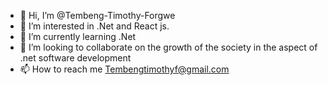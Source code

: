 - 👋 Hi, I’m @Tembeng-Timothy-Forgwe
- 👀 I’m interested in .Net and React js.
- 🌱 I’m currently learning .Net
- 💞️ I’m looking to collaborate on the growth of the society in the aspect of .net software development
- 📫 How to reach me Tembengtimothyf@gmail.com

<!---
Tembeng-Timothy/Tembeng-Timothy is a ✨ special ✨ repository because its `README.md` (this file) appears on your GitHub profile.
You can click the Preview link to take a look at your changes.
--->
